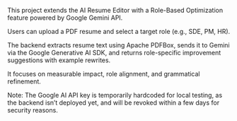 This project extends the AI Resume Editor with a Role-Based Optimization feature powered by Google Gemini API.

Users can upload a PDF resume and select a target role (e.g., SDE, PM, HR).

The backend extracts resume text using Apache PDFBox, sends it to Gemini via the Google Generative AI SDK, and returns role-specific improvement suggestions with example rewrites.

It focuses on measurable impact, role alignment, and grammatical refinement.

Note: The Google AI API key is temporarily hardcoded for local testing, as the backend isn’t deployed yet, and will be revoked within a few days for security reasons.